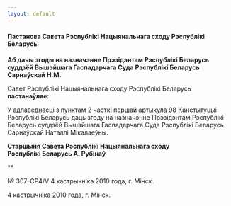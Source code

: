 ```yaml
---
layout: default
---
```


#### Пастанова Савета Рэспублікі Нацыянальнага сходу Рэспублікі Беларусь

**Аб дачы згоды на назначэнне Прэзідэнтам Рэспублікі Беларусь суддзёй
Вышэйшага Гаспадарчага Суда Рэспублікі Беларусь Сарнаўскай Н.М.**

Савет Рэспублікі Hацыянальнага сходу Рэспублікі Беларусь
**пастанаўляе:**

У адпаведнасці з пунктам 2 часткі першай артыкула 98 Канстытуцыі
Рэспублікі Беларусь даць згоду на назначэнне Прэзідэнтам
Рэспублікі Беларусь суддзёй Вышэйшага Гаспадарчага Суда
Рэспублікі Беларусь Сарнаўскай Наталлі Мікалаеўны.

**Старшыня Савета Рэспублікі Нацыянальнага сходу  
Рэспублікі Беларусь А. Рубінаў**

**

№ 307-СР4/V 4 кастрычніка 2010 года, г. Мінск.

4 кастрычніка 2010 года, г. Мінск.
